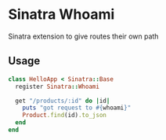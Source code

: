 # Sinatra Whoami

Sinatra extension to give routes their own path

## Usage

```ruby
class HelloApp < Sinatra::Base
  register Sinatra::Whoami

  get "/products/:id" do |id|
    puts "got request to #{whoami}"
    Product.find(id).to_json
  end
end
```
